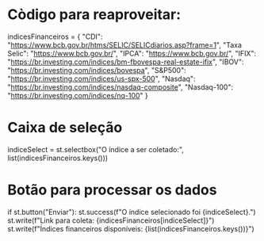 
# Còdigo para reaproveitar:


indicesFinanceiros = {
    "CDI": "https://www.bcb.gov.br/htms/SELIC/SELICdiarios.asp?frame=1",
    "Taxa Selic": "https://www.bcb.gov.br/",
    "IPCA": "https://www.bcb.gov.br/",
    "IFIX": "https://br.investing.com/indices/bm-fbovespa-real-estate-ifix",
    "IBOV": "https://br.investing.com/indices/bovespa",
    "S&P500": "https://br.investing.com/indices/us-spx-500",
    "Nasdaq": "https://br.investing.com/indices/nasdaq-composite",
    "Nasdaq-100": "https://br.investing.com/indices/nq-100"
}


# Caixa de seleção
indiceSelect = st.selectbox("O índice a ser coletado:", list(indicesFinanceiros.keys()))

# Botão para processar os dados
if st.button("Enviar"):
    st.success(f"O índice selecionado foi {indiceSelect}.")
    st.write(f"Link para coleta: {indicesFinanceiros[indiceSelect]}")
    st.write(f"Índices financeiros disponíveis: {list(indicesFinanceiros.keys())}")